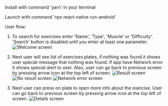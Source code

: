 Install with command 'yarn' in your terminal

Launch with command 'npx react-native run-android'

User flow:

1. To search for exercises enter 'Name', 'Type', 'Muscle' or 'Difficulty'. 'Search' button is disabled until you enter at least one parameter.
   ![Welcome screen](/src/assets/image-1.png)

2. Next user will see list of exercises plates, if nothing was found it shows user special message that nothing was found. If app have Network error it shows special alert to user. Also, user can go back to previous screen by pressing arrow icon at the top left of screen.
   ![Result screen](/src/assets/image-2.png)
   ![No result screen](/src/assets/image-3.png)
   ![Network error screen](/src/assets/image-5.png)

3. Next user can press on plate to open more info about the exercise. User can go back to previous screen by pressing arrow icon at the top left of screen.
   ![Details screen](/src/assets/image-4.png)
